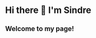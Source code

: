 # Hi there 👋 I'm Sindre


## Welcome to my page!

<!--![Sindre's GitHub stats](https://github-readme-stats.vercel.app/api?username=filoteemo&theme=dark)-->


<!--[![Top Langs](https://github-readme-stats.vercel.app/api/top-langs/?username=filoteemo&langs_count=8&layout=compact)](https://github.com/filoteemo/github-readme-stats) -->
<!--
**Filoteemo/Filoteemo** is a ✨ _special_ ✨ repository because its `README.md` (this file) appears on your GitHub profile.

Here are some ideas to get you started:

- 🔭 I’m currently working on ...
- 🌱 I’m currently learning ...
- 👯 I’m looking to collaborate on ...
- 🤔 I’m looking for help with ...
- 💬 Ask me about ...
- 📫 How to reach me: ...
- 😄 Pronouns: ...
- ⚡ Fun fact: ...
-->
